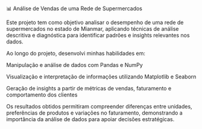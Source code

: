 📊 Análise de Vendas de uma Rede de Supermercados

Este projeto tem como objetivo analisar o desempenho de uma rede de supermercados no estado de Mianmar, aplicando técnicas de análise descritiva e diagnóstica para identificar padrões e insights relevantes nos dados.

Ao longo do projeto, desenvolvi minhas habilidades em:

Manipulação e análise de dados com Pandas e NumPy

Visualização e interpretação de informações utilizando Matplotlib e Seaborn

Geração de insights a partir de métricas de vendas, faturamento e comportamento dos clientes

Os resultados obtidos permitiram compreender diferenças entre unidades, preferências de produtos e variações no faturamento, demonstrando a importância da análise de dados para apoiar decisões estratégicas.
